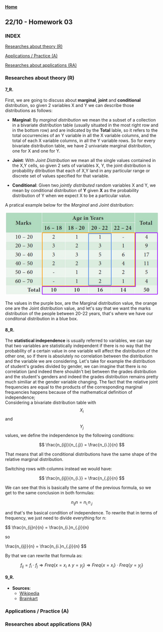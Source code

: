 <script src="https://cdn.mathjax.org/mathjax/latest/MathJax.js?config=TeX-AMS-MML_HTMLorMML" type="text/javascript"></script>

#### [Home](/index.md)

## 22/10 - Homework 03

### INDEX
[Researches about theory (R)](#researches-about-theory-r)
 
[Applications / Practice (A)](#applications--practice-a)

[Researches about applications (RA)](#researches-about-applications-ra)


### Researches about theory (R)  

#### 7_R. 
First, we are going to discuss about **marginal**, **joint** and **conditional** distribution, so given 2 variables X and Y we can describe those distributions as follows:
 - **Marginal**: By *marginal distribution* we mean the a subset of a collection in a bivariate distribution table (usually situated in the most right row and in the bottom row) and are indicated by the **Total** lable, so it refers to the total occurrencies of an Y variable in all the X variable columns, and the total of each X variable columns, in all the Y variable rows. So for every bivariate distribution table, we have 2 univariate marginal distribution, one for X and one for Y.

 - **Joint**: With *Joint Distribution* we mean all the single values contained in the X,Y cells, so given 2 sets of variables X, Y, the joint distribution is  probability ditribution that each of X,Y land in any particular range or discrete set of values specified for that variable.

 - **Conditional**: Given two *jointly distributed* 
random variables X and Y, we mean by conditional distribution of **Y** given **X** as the probability distribution of Y when we expect X to be a particular value.

A pratical example below for the *Marginal* and *Joint* distribution:

![Brainkart Example](/images/hw03/7_r.png)

The values in the purple box, are the Marginal distribution value, the orange one are the Joint distribution value, and let's say that we want the marks distribution of the people between 20-22 years, that's where we have our conditonal distribution in a blue box. 

#### 8_R.  
The **statistical independence** is usually referred to variables, we can say that two variables are statistically independent if there is no way that the probability of a certain value in one variable will affect the distribution of the other one, so if there is absolutely no correlation between the distribution and the variable we are considering. Let's take for example the distribution of student's grades divided by gender, we can imagine that there is no correlation (and indeed there shouldn't be) between the grades distribution and the student's genders and indeed the grades distribution remains pretty much similiar at the gender variable changing. The fact that the relative joint frequencies are equal to the products of the corresponding marginal frequencies happens because of the mathematical definition of independence;  
Considering a bivariate distribution table with $$X_{i}$$ and $$Y_{j}$$ values, we define the independence by the following conditions:

$$
\frac{n_{ij}}{n_{.j}} = \frac{n_{i.}}{n}
$$

That means that all the conditional distributions have the same shape of the relative marginal distribution.

Switching rows with columns instead we would have:

$$
\frac{n_{ij}}{n_{i.}} = \frac{n_{.j}}{n}
$$

We can see that this is basically the same of the previous formula, so we get to the same conclusion in both formulas:

$$
n_{ij}n = n_{i.}n_{.j}
$$

and that's the basical condition of independence.
To rewrite that in terms of frequency, we just need to  divide everything for n:

$$
\frac{n_{ij}n}{n} = \frac{n_{i.}n_{.j}}{n}

so

\frac{n_{ij}}{n} = \frac{n_{i.}n_{.j}}{n}
$$

By that we can rewrite that formula as:

$$
f_{ij} = f_{i}\cdot f_{j} \Rightarrow
Freq\left\{ x=x_{i} \wedge y=y_{j}\right\} \Rightarrow 
Freq\left\{x=x_{i}\right\} \cdot Freq\left\{ y=y_{j}\right\}
$$


#### 9_R.



 - **Sources**:
    - [Wikipedia](https://en.wikipedia.org/wiki/Marginal_distribution)
    - [Brainkart](http://www.brainkart.com/article/Bivariate-Frequency-Distributions_35069)

### Applications / Practice (A)  

### Researches about applications (RA)

